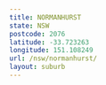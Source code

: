 ```yaml
---
title: NORMANHURST
state: NSW
postcode: 2076
latitude: -33.723263
longitude: 151.108249
url: /nsw/normanhurst/
layout: suburb
---
```

